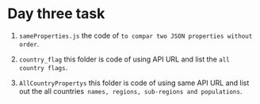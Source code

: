 # Day three task

1. `sameProperties.js` the code of `to compar two JSON properties without order`.

2. `country_flag` this folder is code of using API URL and list the `all country flags`.

3. `AllCountryPropertys` this folder is code of using same API URL and list out the all countries` names, regions, sub-regions and populations`.
